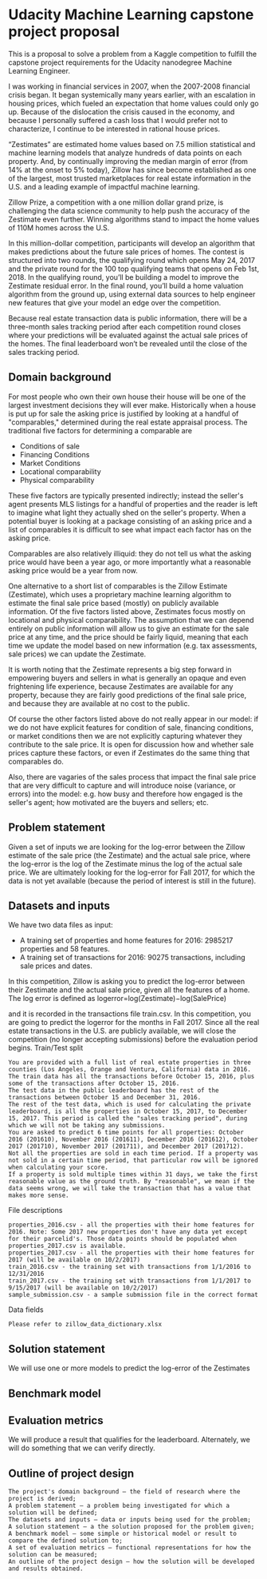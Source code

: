 
Udacity Machine Learning capstone project proposal
==================================================
This is a proposal to solve a problem from a Kaggle competition to fulfill the capstone project requirements for the Udacity nanodegree Machine Learning Engineer.

I was working in financial services in 2007, when the 2007-2008 financial crisis began. It began systemically many years earlier, with an escalation in housing prices, which fueled an expectation that home values could only go up. Because of the dislocation the crisis caused in the economy, and because I personally suffered a cash loss that I would prefer not to characterize, I continue to be interested in rational house prices.

“Zestimates” are estimated home values based on 7.5 million statistical and machine learning models that analyze hundreds of data points on each property. And, by continually improving the median margin of error (from 14% at the onset to 5% today), Zillow has since become established as one of the largest, most trusted marketplaces for real estate information in the U.S. and a leading example of impactful machine learning.

Zillow Prize, a competition with a one million dollar grand prize, is challenging the data science community to help push the accuracy of the Zestimate even further. Winning algorithms stand to impact the home values of 110M homes across the U.S.

In this million-dollar competition, participants will develop an algorithm that makes predictions about the future sale prices of homes. The contest is structured into two rounds, the qualifying round which opens May 24, 2017 and the private round for the 100 top qualifying teams that opens on Feb 1st, 2018. In the qualifying round, you’ll be building a model to improve the Zestimate residual error. In the final round, you’ll build a home valuation algorithm from the ground up, using external data sources to help engineer new features that give your model an edge over the competition.

Because real estate transaction data is public information, there will be a three-month sales tracking period after each competition round closes where your predictions will be evaluated against the actual sale prices of the homes. The final leaderboard won’t be revealed until the close of the sales tracking period.

Domain background
-----------------
For most people who own their own house their house will be one of the largest investment decisions they will ever make. Historically when a house is put up for sale the asking price is justified by looking at a handful of "comparables," determined during the real estate appraisal process. The traditional five factors for determining a comparable are
* Conditions of sale
* Financing Conditions
* Market Conditions
* Locational comparability
* Physical comparability

These five factors are typically presented indirectly; instead the seller's agent presents MLS listings for a handful of properties and the reader is left to imagine what light they actually shed on the seller's property. When a potential buyer is looking at a package consisting of an asking price and a list of comparables it is difficult to see what impact each factor has on the asking price.

Comparables are also relatively illiquid: they do not tell us what the asking price would have been a year ago, or more importantly what a reasonable asking price would be a year from now.

One alternative to a short list of comparables is the Zillow Estimate (Zestimate), which uses a proprietary machine learning algorithm to estimate the final sale price based (mostly) on publicly available information. Of the five factors listed above, Zestimates focus mostly on locational and physical comparability. The assumption that we can depend entirely on public information will allow us to give an estimate for the sale price at any time, and the price should be fairly liquid, meaning that each time we update the model based on new information (e.g. tax assessments, sale prices) we can update the Zestimate.

It is worth noting that the Zestimate represents a big step forward in empowering buyers and sellers in what is generally an opaque and even frightening life experience, because Zestimates are available for any property, because they are fairly good predictions of the final sale price, and because they are available at no cost to the public. 

Of course the other factors listed above do not really appear in our model: if we do not have explicit features for condition of sale, financing conditions, or market conditions then we are not explicitly capturing whatever they contribute to the sale price. It is open for discussion how and whether sale prices capture these factors, or even if Zestimates do the same thing that comparables do.

Also, there are vagaries of the sales process that impact the final sale price that are very difficult to capture and will introduce noise (variance, or errors) into the model: e.g. how busy and therefore how engaged is the seller's agent; how motivated are the buyers and sellers; etc.

Problem statement
-----------------
Given a set of inputs we are looking for the log-error between the Zillow estimate of the sale price (the Zestimate) and the actual sale price, where the log-error is the log of the Zestimate minus the log of the actual sale price. We are ultimately looking for the log-error for Fall 2017, for which the data is not yet available (because the period of interest is still in the future).

Datasets and inputs
-------------------
We have two data files as input:
* A training set of properties and home features for 2016: 2985217 properties and 58 features.
* A training set of transactions for 2016: 90275 transactions, including sale prices and dates.

In this competition, Zillow is asking you to predict the log-error between their Zestimate and the actual sale price, given all the features of a home. The log error is defined as
logerror=log(Zestimate)−log(SalePrice)

and it is recorded in the transactions file train.csv. In this competition, you are going to predict the logerror for the months in Fall 2017. Since all the real estate transactions in the U.S. are publicly available, we will close the competition (no longer accepting submissions) before the evaluation period begins.
Train/Test split

    You are provided with a full list of real estate properties in three counties (Los Angeles, Orange and Ventura, California) data in 2016.
    The train data has all the transactions before October 15, 2016, plus some of the transactions after October 15, 2016.
    The test data in the public leaderboard has the rest of the transactions between October 15 and December 31, 2016.
    The rest of the test data, which is used for calculating the private leaderboard, is all the properties in October 15, 2017, to December 15, 2017. This period is called the "sales tracking period", during which we will not be taking any submissions.
    You are asked to predict 6 time points for all properties: October 2016 (201610), November 2016 (201611), December 2016 (201612), October 2017 (201710), November 2017 (201711), and December 2017 (201712).
    Not all the properties are sold in each time period. If a property was not sold in a certain time period, that particular row will be ignored when calculating your score.
    If a property is sold multiple times within 31 days, we take the first reasonable value as the ground truth. By "reasonable", we mean if the data seems wrong, we will take the transaction that has a value that makes more sense.

File descriptions

    properties_2016.csv - all the properties with their home features for 2016. Note: Some 2017 new properties don't have any data yet except for their parcelid's. Those data points should be populated when properties_2017.csv is available.
    properties_2017.csv - all the properties with their home features for 2017 (will be available on 10/2/2017)
    train_2016.csv - the training set with transactions from 1/1/2016 to 12/31/2016
    train_2017.csv - the training set with transactions from 1/1/2017 to 9/15/2017 (will be available on 10/2/2017)
    sample_submission.csv - a sample submission file in the correct format

Data fields

    Please refer to zillow_data_dictionary.xlsx


Solution statement
------------------
We will use one or more models to predict the log-error of the Zestimates

Benchmark model
---------------

Evaluation metrics
------------------
We will produce a result that qualifies for the leaderboard. Alternately, we will do something that we can verify directly.

Outline of project design
-------------------------


    The project's domain background — the field of research where the project is derived;
    A problem statement — a problem being investigated for which a solution will be defined;
    The datasets and inputs — data or inputs being used for the problem;
    A solution statement — a the solution proposed for the problem given;
    A benchmark model — some simple or historical model or result to compare the defined solution to;
    A set of evaluation metrics — functional representations for how the solution can be measured;
    An outline of the project design — how the solution will be developed and results obtained.
